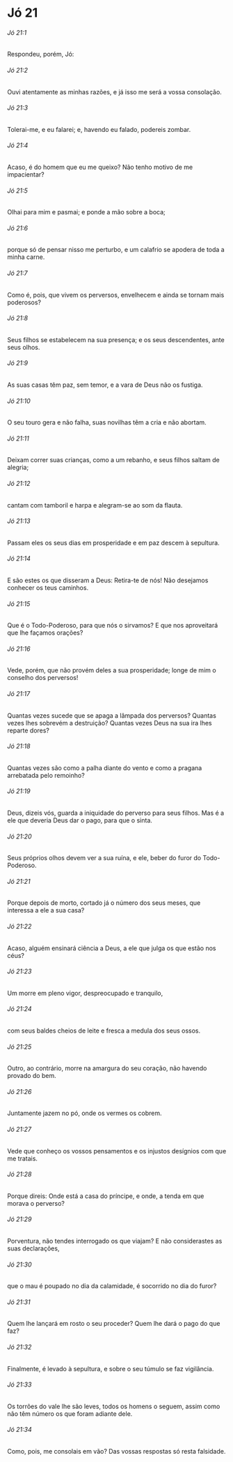 # Jó 21

###### Jó 21:1

Respondeu, porém, Jó:

###### Jó 21:2

Ouvi atentamente as minhas razões, e já isso me será a vossa consolação.

###### Jó 21:3

Tolerai-me, e eu falarei; e, havendo eu falado, podereis zombar.

###### Jó 21:4

Acaso, é do homem que eu me queixo? Não tenho motivo de me impacientar?

###### Jó 21:5

Olhai para mim e pasmai; e ponde a mão sobre a boca;

###### Jó 21:6

porque só de pensar nisso me perturbo, e um calafrio se apodera de toda a minha carne.

###### Jó 21:7

Como é, pois, que vivem os perversos, envelhecem e ainda se tornam mais poderosos?

###### Jó 21:8

Seus filhos se estabelecem na sua presença; e os seus descendentes, ante seus olhos.

###### Jó 21:9

As suas casas têm paz, sem temor, e a vara de Deus não os fustiga.

###### Jó 21:10

O seu touro gera e não falha, suas novilhas têm a cria e não abortam.

###### Jó 21:11

Deixam correr suas crianças, como a um rebanho, e seus filhos saltam de alegria;

###### Jó 21:12

cantam com tamboril e harpa e alegram-se ao som da flauta.

###### Jó 21:13

Passam eles os seus dias em prosperidade e em paz descem à sepultura.

###### Jó 21:14

E são estes os que disseram a Deus: Retira-te de nós! Não desejamos conhecer os teus caminhos.

###### Jó 21:15

Que é o Todo-Poderoso, para que nós o sirvamos? E que nos aproveitará que lhe façamos orações?

###### Jó 21:16

Vede, porém, que não provém deles a sua prosperidade; longe de mim o conselho dos perversos!

###### Jó 21:17

Quantas vezes sucede que se apaga a lâmpada dos perversos? Quantas vezes lhes sobrevém a destruição? Quantas vezes Deus na sua ira lhes reparte dores?

###### Jó 21:18

Quantas vezes são como a palha diante do vento e como a pragana arrebatada pelo remoinho?

###### Jó 21:19

Deus, dizeis vós, guarda a iniquidade do perverso para seus filhos. Mas é a ele que deveria Deus dar o pago, para que o sinta.

###### Jó 21:20

Seus próprios olhos devem ver a sua ruína, e ele, beber do furor do Todo-Poderoso.

###### Jó 21:21

Porque depois de morto, cortado já o número dos seus meses, que interessa a ele a sua casa?

###### Jó 21:22

Acaso, alguém ensinará ciência a Deus, a ele que julga os que estão nos céus?

###### Jó 21:23

Um morre em pleno vigor, despreocupado e tranquilo,

###### Jó 21:24

com seus baldes cheios de leite e fresca a medula dos seus ossos.

###### Jó 21:25

Outro, ao contrário, morre na amargura do seu coração, não havendo provado do bem.

###### Jó 21:26

Juntamente jazem no pó, onde os vermes os cobrem.

###### Jó 21:27

Vede que conheço os vossos pensamentos e os injustos desígnios com que me tratais.

###### Jó 21:28

Porque direis: Onde está a casa do príncipe, e onde, a tenda em que morava o perverso?

###### Jó 21:29

Porventura, não tendes interrogado os que viajam? E não considerastes as suas declarações,

###### Jó 21:30

que o mau é poupado no dia da calamidade, é socorrido no dia do furor?

###### Jó 21:31

Quem lhe lançará em rosto o seu proceder? Quem lhe dará o pago do que faz?

###### Jó 21:32

Finalmente, é levado à sepultura, e sobre o seu túmulo se faz vigilância.

###### Jó 21:33

Os torrões do vale lhe são leves, todos os homens o seguem, assim como não têm número os que foram adiante dele.

###### Jó 21:34

Como, pois, me consolais em vão? Das vossas respostas só resta falsidade.

